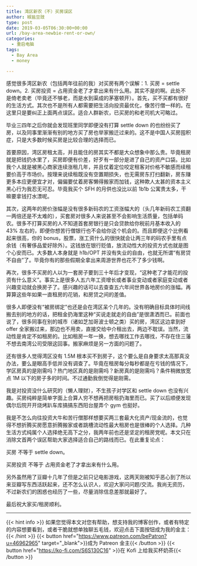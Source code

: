 ```yaml
---
title: 湾区新农（不）买房误区
author: 椒盐豆豉
type: post
date: 2019-03-05T06:30:00+00:00
url: /bay-area-newbie-rent-or-own/
categories:
  - 重启电脑
tags:
  - Bay Area
  - money

---
```

感觉很多湾区新农（包括两年往前的我）对买房有两个误解：1. 买房 = settle down。2. 买房投资 = 占用资金老了才拿出来有什么用。其实不是的啊。此处不是倚老卖老（毕竟还不够老，而是水到渠成的茅塞顿开）。首先，买不买都有很好的生活方式。其次也不是所有人都需要把生活向投资最优化，像苦行僧一样的。在这里只是要纠正上面两点误区。适合人群新农，已买房的和老司机大可略过。

毕业三四年之后你就会发现班里同学即便没有打算 settle down 的也纷纷买了房，以及同事里渐渐有别的地方买了房也举家搬迁过来的。这不是中国人买房囤积症，只是大多数时候买房是比较合理的选择而已。

首要原因，湾区房租太高，并且能住的房其实不都是大众想象中那么贵。毕竟租房就是把钱扔水里了，买房即便有价差，好歹有一部分是进了自己的资产口袋。比如我个人就是被黑心商家连续涨租几年，并且仗着定位咬定租客对价格不敏感而续租要价高于市场价。按理来说续租既没有空置期损失，也无需房东打扫翻新，房东赚更多本应更便宜才对，偏偏要仗着房客懒得搬家而加钱，这种欺人太甚的资本主义黑心行为我忍无可忍。毕竟我买个 SFH 的月供也没比以前 1b1b 公寓贵太多，干嘛要拿钱打水漂呢。

其次，这两年的房价涨幅是没有很多新码农的工资涨幅大的（头几年新码农工资翻一两倍还是不太难的），买套房对很多人来说甚至不会影响生活质量，包括单码农。很多不打算买房的人不知道首套房银行是只会贷款给你税前月基本收入的 43% 左右的，即便你想苦行僧银行也不会给你这个机会的。而且即便这个比例看起来很高，你的 bonus，股票，涨工资什么的很快就会让两三年的码农手里有点余钱（有奢侈品爱好除外）。这钱放在银行贬值，放流动性大的投资方式也就是图个心安而已。大多数人本身就是 h1b/OPT 并没有失业的自由，也就无所谓“有房贷不自由”了。毕竟你有的那些假期全拿出来周游世界也花不了多少钱啊。

再次，很多不买房的人以为一套房子要到三十年后才变现，“这种老了才能花的投资有什么意义”。事实上是很多人五六年工资增长或者事业变动或者家庭变动或者兴趣变动就会换房子了。感兴趣的话可以去查查五六年间世界各地房价的涨幅。再算算这些年如果一直租房的花销，和房贷之间的差值。

很多人即便没有“被房绑定”也还是会在湾区呆个几年的。没有明确目标具体时间线搬去别的地方的话，把租金扔海里这种“买说走就走的自由”是很潇洒而已。前面也说了，很多同事在别的城市（诸如芝加哥波士顿之类）买的房，湾区这边拿到好 offer 全家搬过来，那边也不用卖，直接交给中介租出去，两边不耽误。当然，流动性是肯定不如租房的。比如租房一年一换，想去哪找工作去哪找，不存在住三藩不想去南湾公司受限这回事。搬家麻烦是另一方面的问题了。

还有很多人觉得湾区没有 1.5M 根本买不到房子，这个要么是自身要求太高那真没办法，要么是眼高手低并没有调查了。毕竟在租房每分每秒都是在亏钱的情况下，学区房真的是刚需吗？热门地区真的是刚需吗？新房真的是刚需吗？条件稍微放宽点 1M 以下的房子多的时间。不过通勤我倒觉得是刚需。

我是对投资没什么研究的（懒人理财），不生孩子对学区和 settle down 也没有兴趣。买房纯粹是简单字面上合算人穷不想再把房租扔海里而已。买了以后顺便发现偶尔后院开开烧烤趴车库搞搞东西阳台屋弄个 gym 也挺好。

我是不怎么向往投资大牛和苦行僧那样想要买两三套最大化资产/现金流的，也觉得不想折腾买房愿意折腾搬家或者跳槽流动性最大租房也是很棒的个人选择。几种生活方式纯属个人选择绝无高下之分，我两年前也还是坚定的租房党呢。本文只在消除文首两个误区帮助大家选择适合自己的路线而已。在此重复论点：

买房 不等于 settle down。

买房投资 不等于 占用资金老了才拿出来有什么用。

另外虽然用了豆瓣十几年了但是之前只记电影游戏，这两天刚被知乎恶心到了所以来豆瓣写东西活跃起来，还不怎么认识人，欢迎大家问问题/交流。我尚无资历，不过新农们的困惑也经历了一些，尽量消除信息差那就最好了。

最后祝大家买/租房顺利。

---
{{< hint info >}}
如果您觉得本文对您有帮助，想支持我的博客创作，或者有特定的内容想要看到，或者干脆就想单独聊五毛钱，欢迎点击下面按钮成为我的金主：
{{< /hint >}}
{{< button href="https://www.patreon.com/bePatron?u=46962965" target="_blank">}}成为 Patreon 金主{{< /button >}}
{{< button href="https://ko-fi.com/S6S130C16" >}}在 Kofi 上给我买杯奶茶{{< /button >}}